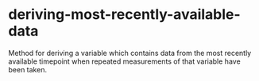 # deriving-most-recently-available-data
Method for deriving a variable which contains data from the most recently available timepoint when repeated measurements of that variable have been taken. 
